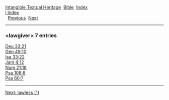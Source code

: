 [Intangible Textual Heritage](../../index)  [Bible](../index) 
[Index](index)   
[l Index](_l_)  
  [Previous](c06656)  [Next](c06658) 

------------------------------------------------------------------------

### &lt;lawgiver&gt; 7 entries

[Deu 33:21](../kjv/deu033.htm#021)  
[Gen 49:10](../kjv/gen049.htm#010)  
[Isa 33:22](../kjv/isa033.htm#022)  
[Jam 4:12](../kjv/jam004.htm#012)  
[Num 21:18](../kjv/num021.htm#018)  
[Psa 108:8](../kjv/psa108.htm#008)  
[Psa 60:7](../kjv/psa060.htm#007)  

------------------------------------------------------------------------

[Next: lawless (1)](c06658)
